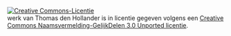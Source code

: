 <a rel="license" href="http://creativecommons.org/licenses/by-sa/3.0/deed.nl"><img alt="Creative Commons-Licentie" style="border-width:0" src="http://i.creativecommons.org/l/by-sa/3.0/88x31.png" /></a><br />werk van <span xmlns:cc="http://creativecommons.org/ns#" property="cc:attributionName">Thomas den Hollander</span> is in licentie gegeven volgens een <a rel="license" href="http://creativecommons.org/licenses/by-sa/3.0/deed.nl">Creative Commons Naamsvermelding-GelijkDelen 3.0 Unported licentie</a>.
